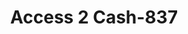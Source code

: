 ---
f_zip-code: 84123
f_state-code: UT
title: Access 2 Cash-837
f_phone: 801-955-0880
f_city-only: Salt Lake Cty
f_address: 4132 South Redwood Road Salt Lake Cty
f_location-unique-id: '837'
slug: access-2-cash-837
updated-on: '2024-05-30T13:46:58.046Z'
created-on: '2024-05-30T13:36:59.803Z'
published-on: '2024-05-30T13:54:32.469Z'
f_city-state: cms/city/salt-lake-cty-ut.md
f_company: cms/company/access-2-cash.md
f_state: cms/state/utah.md
layout: '[payday-loan].html'
tags: payday-loan
---